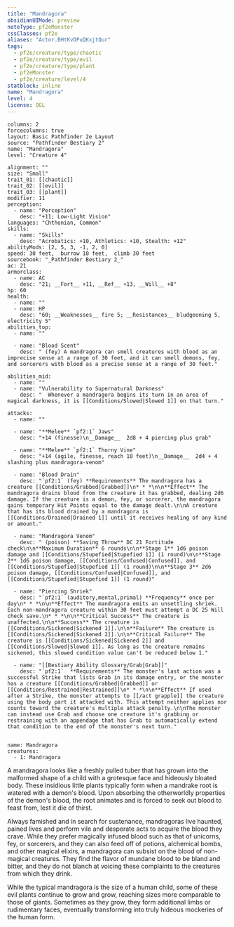 ```yaml
---
title: "Mandragora"
obsidianUIMode: preview
noteType: pf2eMonster
cssClasses: pf2e
aliases: "Actor.BHtKvDPuQKxjtQur" 
tags:
  - pf2e/creature/type/chaotic
  - pf2e/creature/type/evil
  - pf2e/creature/type/plant
  - pf2eMonster
  - pf2e/creature/level/4
statblock: inline
name: "Mandragora"
level: 4
license: OGL
---
```


```statblock
columns: 2
forcecolumns: true
layout: Basic Pathfinder 2e Layout
source: "Pathfinder Bestiary 2"
name: "Mandragora"
level: "Creature 4"

alignment: ""
size: "Small"
trait_01: [[chaotic]]
trait_02: [[evil]]
trait_03: [[plant]]
modifier: 11
perception:
  - name: "Perception"
    desc: "+11; Low-Light Vision"
languages: "Chthonian, Common"
skills:
  - name: "Skills"
    desc: "Acrobatics: +10, Athletics: +10, Stealth: +12"
abilityMods: [2, 5, 3, -1, 2, 0]
speed: 30 feet,  burrow 10 feet,  climb 30 feet
sourcebook: "_Pathfinder Bestiary 2_"
ac: 21
armorclass:
  - name: AC
    desc: "21; __Fort__ +11, __Ref__ +13, __Will__ +8"
hp: 60
health:
  - name: ""
  - name: HP
    desc: "60; __Weaknesses__ fire 5; __Resistances__ bludgeoning 5, electricity 5"
abilities_top:
  - name: ""

  - name: "Blood Scent"
    desc: " (fey) A mandragora can smell creatures with blood as an imprecise sense at a range of 30 feet, and it can smell demons, fey, and sorcerers with blood as a precise sense at a range of 30 feet."

abilities_mid:
  - name: ""
  - name: "Vulnerability to Supernatural Darkness"
    desc: "  Whenever a mandragora begins its turn in an area of magical darkness, it is [[Conditions/Slowed|Slowed 1]] on that turn."

attacks:
  - name: ""

  - name: "**Melee** `pf2:1` Jaws"
    desc: "+14 (finesse)\n__Damage__  2d8 + 4 piercing plus grab"

  - name: "**Melee** `pf2:1` Thorny Vine"
    desc: "+14 (agile, finesse, reach 10 feet)\n__Damage__  2d4 + 4 slashing plus mandragora-venom"

  - name: "Blood Drain"
    desc: "`pf2:1` (fey) **Requirements** The mandragora has a creature [[Conditions/Grabbed|Grabbed]]\n* * *\n\n**Effect** The mandragora drains blood from the creature it has grabbed, dealing 2d6 damage. If the creature is a demon, fey, or sorcerer, the mandragora gains temporary Hit Points equal to the damage dealt.\n\nA creature that has its blood drained by a mandragora is [[Conditions/Drained|Drained 1]] until it receives healing of any kind or amount."

  - name: "Mandragora Venom"
    desc: " (poison) **Saving Throw** DC 21 Fortitude check\n\n**Maximum Duration** 6 rounds\n\n**Stage 1** 1d6 poison damage and [[Conditions/Stupefied|Stupefied 1]] (1 round)\n\n**Stage 2** 1d6 poison damage, [[Conditions/Confused|Confused]], and [[Conditions/Stupefied|Stupefied 1]] (1 round)\n\n**Stage 3** 2d6 poison damage, [[Conditions/Confused|Confused]], and [[Conditions/Stupefied|Stupefied 1]] (1 round)"

  - name: "Piercing Shriek"
    desc: "`pf2:1` (auditory,mental,primal) **Frequency** once per day\n* * *\n\n**Effect** The mandragora emits an unsettling shriek. Each non-mandragora creature within 30 feet must attempt a DC 25 Will check save.\n* * *\n\n**Critical Success** The creature is unaffected.\n\n**Success** The creature is [[Conditions/Sickened|Sickened 1]].\n\n**Failure** The creature is [[Conditions/Sickened|Sickened 2]].\n\n**Critical Failure** The creature is [[Conditions/Sickened|Sickened 2]] and [[Conditions/Slowed|Slowed 1]]. As long as the creature remains sickened, this slowed condition value can't be reduced below 1."

  - name: "[[Bestiary Ability Glossary/Grab|Grab]]"
    desc: "`pf2:1`  **Requirements** The monster's last action was a successful Strike that lists Grab in its damage entry, or the monster has a creature [[Conditions/Grabbed|Grabbed]] or [[Conditions/Restrained|Restrained]]\n* * *\n\n**Effect** If used after a Strike, the monster attempts to [[/act grapple]] the creature using the body part it attacked with. This attempt neither applies nor counts toward the creature's multiple attack penalty.\n\nThe monster can instead use Grab and choose one creature it's grabbing or restraining with an appendage that has Grab to automatically extend that condition to the end of the monster's next turn."
 
```

```encounter-table
name: Mandragora
creatures:
  - 1: Mandragora
```



A mandragora looks like a freshly pulled tuber that has grown into the malformed shape of a child with a grotesque face and hideously bloated body. These insidious little plants typically form when a mandrake root is watered with a demon's blood. Upon absorbing the otherworldly properties of the demon's blood, the root animates and is forced to seek out blood to feast from, lest it die of thirst.

Always famished and in search for sustenance, mandragoras live haunted, pained lives and perform vile and desperate acts to acquire the blood they crave. While they prefer magically infused blood such as that of unicorns, fey, or sorcerers, and they can also feed off of potions, alchemical bombs, and other magical elixirs, a mandragora can subsist on the blood of non-magical creatures. They find the flavor of mundane blood to be bland and bitter, and they do not blanch at voicing these complaints to the creatures from which they drink.

While the typical mandragora is the size of a human child, some of these evil plants continue to grow and grow, reaching sizes more comparable to those of giants. Sometimes as they grow, they form additional limbs or rudimentary faces, eventually transforming into truly hideous mockeries of the human form.

